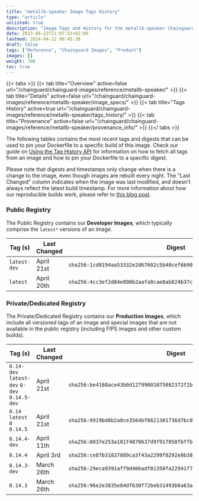 ```yaml
---
title: "metallb-speaker Image Tags History"
type: "article"
unlisted: true
description: "Image Tags and History for the metallb-speaker Chainguard Image"
date: 2023-06-22T11:07:52+02:00
lastmod: 2024-04-22 00:45:38
draft: false
tags: ["Reference", "Chainguard Images", "Product"]
images: []
weight: 700
toc: true
---
```


{{< tabs >}}
{{< tab title="Overview" active=false url="/chainguard/chainguard-images/reference/metallb-speaker/" >}}
{{< tab title="Details" active=false url="/chainguard/chainguard-images/reference/metallb-speaker/image_specs/" >}}
{{< tab title="Tags History" active=true url="/chainguard/chainguard-images/reference/metallb-speaker/tags_history/" >}}
{{< tab title="Provenance" active=false url="/chainguard/chainguard-images/reference/metallb-speaker/provenance_info/" >}}
{{</ tabs >}}

The following tables contains the most recent tags and digests that can be used to pin your Dockerfile to a specific build of this image. Check our guide on [Using the Tag History API](/chainguard/chainguard-images/using-the-tag-history-api/) for information on how to fetch all tags from an image and how to pin your Dockerfile to a specific digest.

Please note that digests and timestamps only change when there is a change to the image, even though images are rebuilt every night. The "Last Changed" column indicates when the image was last modified, and doesn't always reflect the latest build timestamp. For more information about how our reproducible builds work, please refer to [this blog post](https://www.chainguard.dev/unchained/reproducing-chainguards-reproducible-image-builds).

### Public Registry
The Public Registry contains our **Developer Images**, which typically comprise the `latest*` versions of an image.

| Tag (s)       | Last Changed | Digest                                                                    |
|---------------|--------------|---------------------------------------------------------------------------|
|  `latest-dev` | April 21st   | `sha256:1cd0194aa53332e2d67602c5b40cef6b906bad36df7497fea011a577d7deae82` |
|  `latest`     | April 20th   | `sha256:4cc3ef2d84e090b2aafa8cae0ab824b37cbfe04efb37a991df1fd564caabdb78` |


### Private/Dedicated Registry
The Private/Dedicated Registry contains our **Production Images**, which include all versioned tags of an image and special images that are not available in the public registry (including FIPS images and other custom builds).

| Tag (s)                                       | Last Changed | Digest                                                                    |
|-----------------------------------------------|--------------|---------------------------------------------------------------------------|
|  `0.14-dev` `latest-dev` `0-dev` `0.14.5-dev` | April 21st   | `sha256:be4168ace43b0d12799001075082372f2bc4a42cf88204930c4fa4202783a003` |
|  `0.14` `latest` `0` `0.14.5`                 | April 21st   | `sha256:9919bd0b2a8ce3564bf8621301736d7bc038c05a8b2364b3f582081397510086` |
|  `0.14.4-dev`                                 | April 11th   | `sha256:0837e253a181f4870637d9f917858fbffb4a86ae331495ac2438a3d37555f048` |
|  `0.14.4`                                     | April 3rd    | `sha256:ce87b31837889ca3f43a2299f0292e0b38aa5e09be23c9073bda55c2844263d6` |
|  `0.14.3-dev`                                 | March 26th   | `sha256:29eca9391aff9d466adf01350fa22941f79f4f361e5cf0a801cfc90891eb713a` |
|  `0.14.3`                                     | March 26th   | `sha256:96e2e3835e84df630f72beb31493b6a63a1e8fcf17b40ddf7893abd7e79094bf` |

